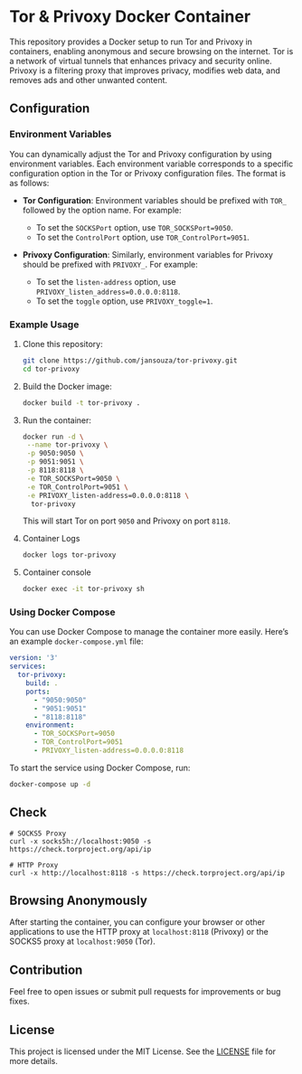 # Tor & Privoxy Docker Container

This repository provides a Docker setup to run Tor and Privoxy in containers, enabling anonymous and secure browsing on the internet. Tor is a network of virtual tunnels that enhances privacy and security online. Privoxy is a filtering proxy that improves privacy, modifies web data, and removes ads and other unwanted content.

## Configuration

### Environment Variables

You can dynamically adjust the Tor and Privoxy configuration by using environment variables. Each environment variable corresponds to a specific configuration option in the Tor or Privoxy configuration files. The format is as follows:

- **Tor Configuration**: Environment variables should be prefixed with `TOR_` followed by the option name. For example:
  - To set the `SOCKSPort` option, use `TOR_SOCKSPort=9050`.
  - To set the `ControlPort` option, use `TOR_ControlPort=9051`.

- **Privoxy Configuration**: Similarly, environment variables for Privoxy should be prefixed with `PRIVOXY_`. For example:
  - To set the `listen-address` option, use `PRIVOXY_listen_address=0.0.0.0:8118`.
  - To set the `toggle` option, use `PRIVOXY_toggle=1`.

### Example Usage

1. Clone this repository:

   ```bash
   git clone https://github.com/jansouza/tor-privoxy.git
   cd tor-privoxy
   ```

2. Build the Docker image:

   ```bash
   docker build -t tor-privoxy .
   ```

3. Run the container:

   ```bash
   docker run -d \
    --name tor-privoxy \
    -p 9050:9050 \
    -p 9051:9051 \
    -p 8118:8118 \
    -e TOR_SOCKSPort=9050 \
    -e TOR_ControlPort=9051 \
    -e PRIVOXY_listen-address=0.0.0.0:8118 \
     tor-privoxy
   ```

   This will start Tor on port `9050` and Privoxy on port `8118`.

4. Container Logs

   ```bash
   docker logs tor-privoxy
   ```

5. Container console

   ```bash
   docker exec -it tor-privoxy sh
   ```

### Using Docker Compose

You can use Docker Compose to manage the container more easily. Here’s an example `docker-compose.yml` file:

```yaml
version: '3'
services:
  tor-privoxy:
    build: .
    ports:
      - "9050:9050"
      - "9051:9051"
      - "8118:8118"
    environment:
      - TOR_SOCKSPort=9050
      - TOR_ControlPort=9051
      - PRIVOXY_listen-address=0.0.0.0:8118
```

To start the service using Docker Compose, run:

```bash
docker-compose up -d
```

## Check

```
# SOCKS5 Proxy
curl -x socks5h://localhost:9050 -s https://check.torproject.org/api/ip

# HTTP Proxy
curl -x http://localhost:8118 -s https://check.torproject.org/api/ip
```

## Browsing Anonymously

After starting the container, you can configure your browser or other applications to use the HTTP proxy at `localhost:8118` (Privoxy) or the SOCKS5 proxy at `localhost:9050` (Tor).

## Contribution

Feel free to open issues or submit pull requests for improvements or bug fixes.

## License

This project is licensed under the MIT License. See the [LICENSE](LICENSE) file for more details.